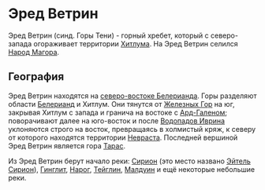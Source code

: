 # Эред Ветрин

Эред Ветрин (синд. Горы Тени) - горный хребет, который с северо-запада
огораживает территории [Хитлума](Хитлум.md). На Эред Ветрин селился
[Народ Магора](Народы/марахлинги.md).

## География

Эред Ветрин находятся на [северо-востоке Белерианда](Восточный%20Белерианд.md).
Горы разделяют области [Белерианд](index.md) и Хитлум. Они тянутся от
[Железных Гор](Железные%20Горы.md) на юг, закрывая Хитлум с запада и гранича на
востоке с [Ард-Галеном](Ард-Гален.md); поворачивают далее на юго-восток и после
[Водопадов Иврина](Водопады%20Иврина.md) уклоняются строго на восток,
превращаясь в холмистый кряж, к северу от которого находятся территории
[Невраста](Невраст.md). Последней вершиной Эред Ветрин является гора
[Тарас](Тарас.md).

Из Эред Ветрин берут начало реки: [Сирион](Реки/Сирион.md) (это место названо
[Эйтель Сирион](Эйтель%20Сирион.md)), [Гинглит](Реки/Гинглит.md),
[Нарог](Реки/Нарог.md), [Тейглин](Реки/Тейглин.md), [Малдуин](Реки/Малдуин.md)
и ещё некоторые небольшие реки.
